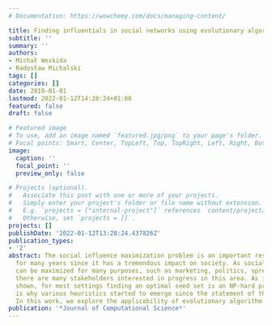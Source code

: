 ```yaml
---
# Documentation: https://wowchemy.com/docs/managing-content/

title: Finding influentials in social networks using evolutionary algorithm
subtitle: ''
summary: ''
authors:
- Michał Weskida
- Radosław Michalski
tags: []
categories: []
date: 2019-01-01
lastmod: 2022-01-12T14:28:24+01:00
featured: false
draft: false

# Featured image
# To use, add an image named `featured.jpg/png` to your page's folder.
# Focal points: Smart, Center, TopLeft, Top, TopRight, Left, Right, BottomLeft, Bottom, BottomRight.
image:
  caption: ''
  focal_point: ''
  preview_only: false

# Projects (optional).
#   Associate this post with one or more of your projects.
#   Simply enter your project's folder or file name without extension.
#   E.g. `projects = ["internal-project"]` references `content/project/deep-learning/index.md`.
#   Otherwise, set `projects = []`.
projects: []
publishDate: '2022-01-12T13:28:24.437826Z'
publication_types:
- '2'
abstract: The social influence maximization problem is an important research topic
  for many years since it has a tremendous impact on society. As social influence
  can be maximized for many purposes, such as marketing, politics, spreading innovations,
  there are many stakeholders interested in progress in this area. As it has been
  shown, for most settings finding an optimal seed set is an NP-hard problem, this
  is why various heuristics started to emerge since the statement of the problem.
  In this work, we explore the applicability of evolutionary algorithm
publication: '*Journal of Computational Science*'
---
```

